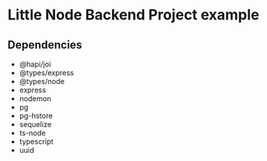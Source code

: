 # Little Node Backend Project example

## Dependencies

* @hapi/joi
* @types/express
* @types/node
* express
* nodemon
* pg
* pg-hstore
* sequelize
* ts-node
* typescript
* uuid